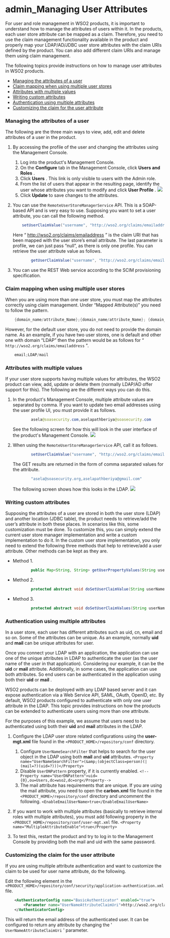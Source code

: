 # admin\_Managing User Attributes

For user and role management in WSO2 products, it is important to understand how to manage the attributes of users within it. In the products, each user store attribute can be mapped as a claim. Therefore, you need to use the claim management functionality available in the product and properly map your LDAP/AD/JDBC user store attributes with the claim URIs defined by the product. You can also add different claim URIs and manage them using claim management.

The following topics provide instructions on how to manage user attributes in WSO2 products.

-   [Managing the attributes of a user](#admin_ManagingUserAttributes-Managingtheattributesofauser)
-   [Claim mapping when using multiple user stores](#admin_ManagingUserAttributes-Claimmappingwhenusingmultipleuserstores)
-   [Attributes with multiple values](#admin_ManagingUserAttributes-Attributeswithmultiplevalues)
-   [Writing custom attributes](#admin_ManagingUserAttributes-Writingcustomattributes)
-   [Authentication using multiple attributes](#admin_ManagingUserAttributes-Authenticationusingmultipleattributes)
-   [Customizing the claim for the user attribute](#admin_ManagingUserAttributes-Customizingtheclaimfortheuserattribute)

### Managing the attributes of a user

The following are the three main ways to view, add, edit and delete attributes of a user in the product.

1.  By accessing the profile of the user and changing the attributes using the Management Console.
    1.  Log into the product's Management Console.
    2.  On the **Configure** tab in the Management Console, click **Users and Roles** .
    3.  Click **Users** . This link is only visible to users with the Admin role.
    4.  From the list of users that appear in the resulting page, identify the user whose attributes you want to modify and click **User Profile** .
        ![](/assets/attachments/43997703/44195174.png)
    5.  Click **Update** to save changes to the attributes.
2.  You can use the `RemoteUserStoreManagerService` API. This is a SOAP-based API and is very easy to use. Supposing you want to set a user attribute, you can call the following method.

    ``` java
        setUserClaimValue("username", "http://wso2.org/claims/emailaddress", "asela@soasecurity.org", null)
    ```

    Here “ http://wso2.org/claims/emailaddress ” is the claim URI that has been mapped with the user store’s email attribute. The last parameter is profile, we can just pass “null”, as there is only one profile. You can retrieve the user attribute value as follows.

    ``` java
            getUserClaimValue("username", "http://wso2.org/claims/emailaddress", null)
    ```

3.  You can use the REST Web service according to the SCIM provisioning specification.

### Claim mapping when using multiple user stores

When you are using more than one user store, you must map the attributes correctly using claim management. Under “Mapped Attribute(s)” you need to follow the pattern.

``` java
    {domain_name/attribute_Name};{domain_name/attribute_Name}; {domain_name/attribute_Name};
```

However, for the default user store, you do not need to provide the domain name. As an example, if you have two user stores, one is default and other one with domain “LDAP” then the pattern would be as follows for “ `http://wso2.org/claims/emailaddress` ".

``` java
    email;LDAP/mail
```

### Attributes with multiple values

If your user store supports having multiple values for attributes, the WSO2 product can view, add, update or delete them (normally LDAP/AD offer support for this). The following are the different ways you can do this.

1.  In the product's Management Console, multiple attribute values are separated by comma. If you want to update two email addresses using the user profile UI, you must provide it as follows.

    ``` java
            asela@soasecurity.com,aselapathberiya@soasecurity.com
    ```

    See the following screen for how this will look in the user interface of the product's Management Console.
    ![](/assets/attachments/43997703/44195175.png)

2.  When using the `RemoteUserStoreManagerService` API, call it as follows.

    ``` java
            setUserClaimValue("username", "http://wso2.org/claims/emailaddress", "asela@soasecurity.org,aselapathberiya@gmail.com", null)
    ```

    The GET results are returned in the form of comma separated values for the attribute.

    ``` java
            "asela@soasecurity.org,aselapathberiya@gmail.com"
    ```

    The following screen shows how this looks in the LDAP.
    ![](/assets/attachments/43997703/44195177.png)
### Writing custom attributes

Supposing the attributes of a user are stored in both the user store (LDAP) and another location (JDBC table), the product needs to retrieve/add the user’s attribute in both these places. In scenarios like this, some customization must be done. To customize this, you can simply extend the current user store manager implementation and write a custom implementation to do it. In the custom user store implementation, you only need to extend the following three methods that help to retrieve/add a user attribute. Other methods can be kept as they are.

-   Method 1.

    ``` java
            public Map<String, String> getUserPropertyValues(String userName, String[] propertyNames, String profileName) throws UserStoreException
    ```

-   Method 2.

    ``` java
            protected abstract void doSetUserClaimValue(String userName, String claimURI, String claimValue, String profileName) throws UserStoreException;
    ```

-   Method 3.

    ``` java
            protected abstract void doSetUserClaimValues(String userName, Map<String, String> claims, String profileName) throws UserStoreException;
    ```

### Authentication using multiple attributes

In a user store, each user has different attributes such as uid, cn, email and so on. Some of the attributes can be unique. As an example, normally **uid** and **mail** can be unique attributes for user.

Once you connect your LDAP with an application, the application can use one of the unique attributes in LDAP to authenticate the user (as the user name of the user in that application). Considering our example, it can be the **uid** or **mail** attribute. Additionally, in some cases, the application can use both attributes. So end users can be authenticated in the application using both their **uid** or **mail** .

WSO2 products can be deployed with any LDAP based server and it can expose authentication via a Web Service API, SAML, OAuth, OpenID, etc. By default, WSO2 products configured to authenticate with only one user attribute in the LDAP. This topic provides instructions on how the products can be extended to authenticate users using more than one attribute.

For the purposes of this example, we assume that users need to be authenticated using both their **uid** and **mail** attributes in the LDAP.

1.  Configure the LDAP user store related configurations using the **user-mgt.xml** file found in the `<PRODUCT_HOME>/repository/conf` directory.
    1.  Configure `UserNameSearchFilter` that helps to search for the user object in the LDAP using both **mail** and **uid** attributes.
`<Property name="UserNameSearchFilter">(&amp;(objectClass=person)(|(mail=?)(uid=?)))</Property>           `
    2.  Disable `UserDNPattern` property, if it is currently enabled.
`<!--Property name="UserDNPattern">uid={0},ou=Users,dc=wso2,dc=org</Property-->`
    3.  The mail attribute has requirements that are unique. If you are using the mail attribute, you need to open the **carbon.xml** file found in the `<PRODUCT_HOME>/repository/conf` directory and uncomment the following.
`<EnableEmailUserName>true</EnableEmailUserName>`
2.  If you want to work with multiple attributes (basically to retrieve internal roles with multiple attributes), you must add following property in the `<PRODUCT_HOME>/repository/conf/user-mgt.xml` file.
`<Property name="MultipleAttributeEnable">true</Property>`

3.  To test this, restart the product and try to log in to the Management Console by providing both the mail and uid with the same password.

### Customizing the claim for the user attribute

If you are using multiple attribute authentication and want to customize the claim to be used for user name attribute, do the following.

Edit the following element in the `<PRODUCT_HOME>/repository/conf/security/application-authentication.xml` file.

``` xml
    <AuthenticatorConfig name="BasicAuthenticator" enabled="true">
        <Parameter name="UserNameAttributeClaimUri">http://wso2.org/claims/emailaddress</Parameter>
    </AuthenticatorConfig>
```

This will return the email address of the authenticated user. It can be configured to return any attribute by changing the ' `UserNameAttributeClaimUri` ' parameter.
